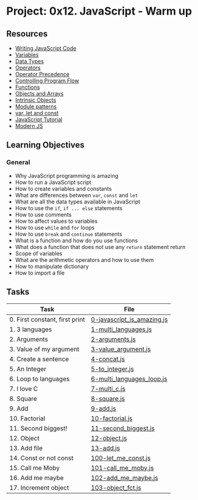 # Project: 0x12. JavaScript - Warm up

## Resources


* [Writing JavaScript Code](https://intranet.alxswe.com/rltoken/3HLjEesLsmyWfRUWnxgUGg)
* [Variables](https://intranet.alxswe.com/rltoken/zgOWmcpVLZFEmFlmuwayyg)
* [Data Types](https://intranet.alxswe.com/rltoken/VPd6JWaLrwOBzjAeXNAEqg)
* [Operators](https://intranet.alxswe.com/rltoken/3HLjEesLsmyWfRUWnxgUGg)
* [Operator Precedence](https://intranet.alxswe.com/rltoken/PHtcJJk30gBNmlFQ9R4RVg)
* [Controlling Program Flow](https://intranet.alxswe.com/rltoken/tsreKcNh_KmTmLPHsfvJRw)
* [Functions](https://intranet.alxswe.com/rltoken/e3EfHIxICdIncGBwwIDbXQ)
* [Objects and Arrays](https://intranet.alxswe.com/rltoken/jg7IbvJpV2oLIKgqOAQH1g)
* [Intrinsic Objects](https://intranet.alxswe.com/rltoken/jg7IbvJpV2oLIKgqOAQH1g)
* [Module patterns](https://intranet.alxswe.com/rltoken/g-MgvO09Ur02RhM63gVyXw)
* [var, let and const](https://intranet.alxswe.com/rltoken/gJi61GeJTRX0g-M0Rx-0Iw)
* [JavaScript Tutorial](https://intranet.alxswe.com/rltoken/Y8hkOcy5jO22lQGyF6_NiA)
* [Modern JS](https://intranet.alxswe.com/rltoken/NZawtiBjWUpiojnrtVywNw)
## Learning Objectives

### General

* Why JavaScript programming is amazing
* How to run a JavaScript script
* How to create variables and constants
* What are differences between <code>var</code>, <code>const</code> and <code>let</code>
* What are all the data types available in JavaScript
* How to use the <code>if</code>, <code>if ... else</code> statements
* How to use comments
* How to affect values to variables
* How to use <code>while</code> and <code>for</code> loops
* How to use <code>break</code> and <code>continue</code> statements
* What is a function and how do you use functions
* What does a function that does not use any <code>return</code> statement return
* Scope of variables
* What are the arithmetic operators and how to use them
* How to manipulate dictionary
* How to import a file
## Tasks

| Task                           | File                                                       |
|--------------------------------|------------------------------------------------------------|
| 0. First constant, first print | [0-javascript_is_amazing.js](./0-javascript_is_amazing.js) |
| 1. 3 languages                 | [1-multi_languages.js](./1-multi_languages.js)             |
| 2. Arguments                   | [2-arguments.js](./2-arguments.js)                         |
| 3. Value of my argument        | [3-value_argument.js](./3-value_argument.js)               |
| 4. Create a sentence           | [4-concat.js](./4-concat.js)                               |
| 5. An Integer                  | [5-to_integer.js](./5-to_integer.js)                       |
| 6. Loop to languages           | [6-multi_languages_loop.js](./6-multi_languages_loop.js)   |
| 7. I love C                    | [7-multi_c.js](./7-multi_c.js)                             |
| 8. Square                      | [8-square.js](./8-square.js)                               |
| 9. Add                         | [9-add.js](./9-add.js)                                     |
| 10. Factorial                  | [10-factorial.js](./10-factorial.js)                       |
| 11. Second biggest!            | [11-second_biggest.js](./11-second_biggest.js)             |
| 12. Object                     | [12-object.js](./12-object.js)                             |
| 13. Add file                   | [13-add.js](./13-add.js)                                   |
| 14. Const or not const         | [100-let_me_const.js](./100-let_me_const.js)               |
| 15. Call me Moby               | [101-call_me_moby.js](./101-call_me_moby.js)               |
| 16. Add me maybe               | [102-add_me_maybe.js](./102-add_me_maybe.js)               |
| 17. Increment object           | [103-object_fct.js](./103-object_fct.js)                   |
